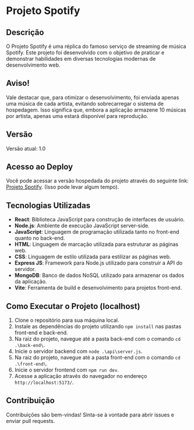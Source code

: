 # Projeto Spotify

## Descrição
O Projeto Spotify é uma réplica do famoso serviço de streaming de música Spotify. Este projeto foi desenvolvido com o objetivo de praticar e demonstrar habilidades em diversas tecnologias modernas de desenvolvimento web.

## Aviso!
Vale destacar que, para otimizar o desenvolvimento, foi enviada apenas uma música de cada artista, evitando sobrecarregar o sistema de hospedagem. Isso significa que, embora a aplicação armazene 10 músicas por artista, apenas uma estará disponível para reprodução.

## Versão
Versão atual: 1.0

## Acesso ao Deploy
Você pode acessar a versão hospedada do projeto através do seguinte link: [Projeto Spotify](https://projetospotifynet.onrender.com). (Isso pode levar algum tempo).

## Tecnologias Utilizadas
- **React**: Biblioteca JavaScript para construção de interfaces de usuário.
- **Node.js**: Ambiente de execução JavaScript server-side.
- **JavaScript**: Linguagem de programação utilizada tanto no front-end quanto no back-end.
- **HTML**: Linguagem de marcação utilizada para estruturar as páginas web.
- **CSS**: Linguagem de estilo utilizada para estilizar as páginas web.
- **Express JS**: Framework para Node.js utilizado para construir a API do servidor.
- **MongoDB**: Banco de dados NoSQL utilizado para armazenar os dados da aplicação.
- **Vite**: Ferramenta de build e desenvolvimento para projetos front-end.

## Como Executar o Projeto (localhost)
1. Clone o repositório para sua máquina local.
2. Instale as dependências do projeto utilizando `npm install` nas pastas front-end e back-end.
3. Na raiz do projeto, navegue até a pasta back-end com o comando `cd .\back-end\`.
4. Inicie o servidor backend com `node .\api\server.js`.
5. Na raiz do projeto, navegue até a pasta front-end com o comando `cd .\front-end\`.
6. Inicie o servidor frontend com `npm run dev`.
7. Acesse a aplicação através do navegador no endereço `http://localhost:5173/`.

## Contribuição
Contribuições são bem-vindas! Sinta-se à vontade para abrir issues e enviar pull requests.